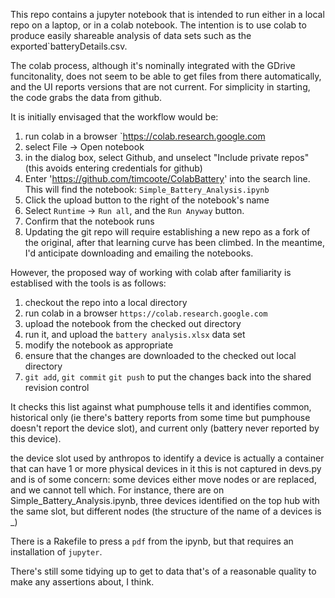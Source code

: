 This repo contains a jupyter notebook that is intended to run either in a local repo on a laptop, or in a colab notebook. The intention
is to use colab to produce easily shareable analysis of data sets such as the exported`batteryDetails.csv.

The colab process, although it's nominally integrated with the GDrive funcitonality, does not seem to be able to get files from there
automatically, and the UI reports versions that are not current. For simplicity in starting, the code grabs the data from github.

It is initially envisaged that the workflow would be:

1. run colab in a browser `https://colab.research.google.com
2. select File -> Open notebook
3. in the dialog box, select Github, and unselect "Include private repos" (this avoids entering credentials for github)
4. Enter 'https://github.com/timcoote/ColabBattery' into the search line. This will find the notebook: `Simple_Battery_Analysis.ipynb`
5. Click the upload button to the right of the notebook's name
6. Select `Runtime` -> `Run all`, and the `Run Anyway` button.
7. Confirm that the notebook runs
8. Updating the git repo will require establishing a new repo as a fork of the original, after that learning curve has been climbed.
In the meantime, I'd anticipate downloading and emailing the notebooks.


However,
the proposed way of working with colab after familiarity is establised with the tools is as follows:

1. checkout the repo into a local directory
2. run colab in a browser `https://colab.research.google.com`
3. upload the notebook from the checked out directory
4. run it, and upload the `battery analysis.xlsx` data set
5. modify the notebook as appropriate
6. ensure that the changes are downloaded to the checked out local directory
7. `git add`, `git commit` `git push` to put the changes back into the shared revision control

It checks this list against what pumphouse tells it and identifies common, historical only (ie there's battery reports from some time
but pumphouse doesn't report the device slot), and current only (battery never reported by this device).

the device slot used by anthropos to identify a device is actually a container that can have 1 or more physical devices in it
this is not captured in devs.py and is of some concern: some devices either move nodes or are replaced, and we cannot tell which.
For instance, there are on Simple_Battery_Analysis.ipynb, three devices identified on the top hub with the same slot, but different
nodes (the structure of the name of a devices is <device slot uuid>_<ZWave node>)


There is a Rakefile to press a `pdf` from the ipynb, but that requires an installation of `jupyter`.

There's still some tidying up to get to data that's of a reasonable quality to make any assertions about, I think.


